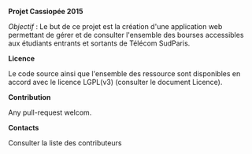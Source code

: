 **Projet Cassiopée 2015**

*Objectif* :
	Le but de ce projet est la création d'une application web permettant de gérer et de consulter l'ensemble des bourses accessibles aux étudiants entrants et sortants de Télécom SudParis.

**Licence**

Le code source ainsi que l'ensemble des ressource sont disponibles en accord avec le licence LGPL(v3) (consulter le document Licence).


**Contribution**

Any pull-request welcom.

**Contacts**

Consulter la liste des contributeurs
